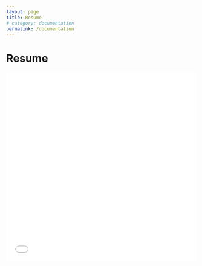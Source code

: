 ```yaml
---
layout: page
title: Resume
# category: documentation
permalink: /documentation
---
```


# Resume

<iframe src="/assets/resume.pdf" style="width:100%; height:500px;" frameborder="0"></iframe>
